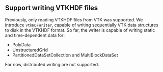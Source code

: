 ## Support writing VTKHDF files

Previously, only reading VTKHDF files from VTK was supported. We introduce `vtkHDFWriter`,
capable of writing sequentially VTK data structures to disk in the VTKHDF format.
So far, the writer is capable of writing static and time-dependent data for:
- PolyData
- UnstructuredGrid
- PartitionedDataSetCollection and MultiBlockDataSet

For now, distributed writing are not supported.
